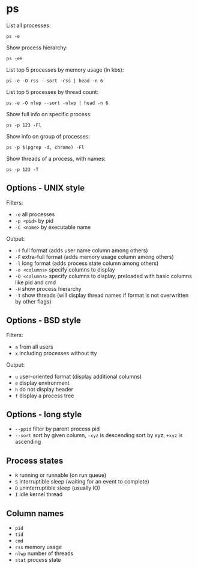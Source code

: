 # ps

List all processes:

`ps -e`

Show process hierarchy:

`ps -eH`

List top 5 processes by memory usage (in kbs):

`ps -e -O rss --sort -rss | head -n 6`

List top 5 processes by thread count:

`ps -e -O nlwp --sort -nlwp | head -n 6`

Show full info on specific process:

`ps -p 123 -Fl`

Show info on group of processes:

`ps -p $(pgrep -d, chrome) -Fl`

Show threads of a process, with names:

`ps -p 123 -T`

## Options - UNIX style

Filters:

* `-e` all processes
* `-p <pid>` by pid
* `-C <name>` by executable name

Output:

* `-f` full format (adds user name column among others)
* `-F` extra-full format (adds memory usage column among others)
* `-l` long format (adds process state column among others)
* `-o <columns>` specify columns to display
* `-O <columns>` specify columns to display, preloaded with basic columns like pid and cmd
* `-H` show process hierarchy
* `-T` show threads (will display thread names if format is not overwritten by other flags)

## Options - BSD style

Filters:

* `a` from all users
* `x` including processes without tty

Output:

* `u` user-oriented format (display additional columns)
* `e` display environment
* `h` do not display header
* `f` display a process tree

## Options - long style

* `--ppid` filter by parent process pid
* `--sort` sort by given column, `-xyz` is descending sort by xyz,
  `+xyz` is ascending

## Process states

* `R` running or runnable (on run queue)
* `S` interruptible sleep (waiting for an event to complete)
* `D` uninterruptible sleep (usually IO)
* `I` idle kernel thread

## Column names

* `pid`
* `tid`
* `cmd`
* `rss` memory usage
* `nlwp` number of threads
* `stat` process state

